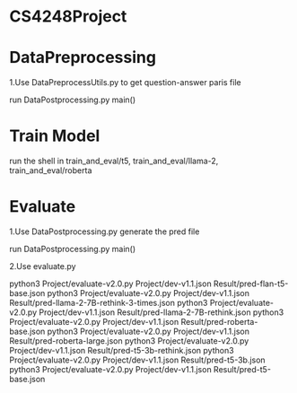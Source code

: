# CS4248Project

# DataPreprocessing

1.Use DataPreprocessUtils.py to get question-answer paris file

run DataPostprocessing.py main()

# Train Model

run the shell in train_and_eval/t5, train_and_eval/llama-2, train_and_eval/roberta

# Evaluate

1.Use DataPostprocessing.py generate the pred file

run DataPostprocessing.py main()

2.Use evaluate.py

python3 Project/evaluate-v2.0.py Project/dev-v1.1.json Result/pred-flan-t5-base.json
python3 Project/evaluate-v2.0.py Project/dev-v1.1.json Result/pred-llama-2-7B-rethink-3-times.json
python3 Project/evaluate-v2.0.py Project/dev-v1.1.json Result/pred-llama-2-7B-rethink.json
python3 Project/evaluate-v2.0.py Project/dev-v1.1.json Result/pred-roberta-base.json
python3 Project/evaluate-v2.0.py Project/dev-v1.1.json Result/pred-roberta-large.json
python3 Project/evaluate-v2.0.py Project/dev-v1.1.json Result/pred-t5-3b-rethink.json
python3 Project/evaluate-v2.0.py Project/dev-v1.1.json Result/pred-t5-3b.json
python3 Project/evaluate-v2.0.py Project/dev-v1.1.json Result/pred-t5-base.json
